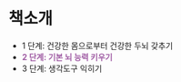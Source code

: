 # 책소개

- 1 단계: 건강한 몸으로부터 건강한 두뇌 갖추기
- <span style="color:#9F5BA3">**2 단계: 기본 뇌 능력 키우기**</span>
- 3 단계: 생각도구 익히기
